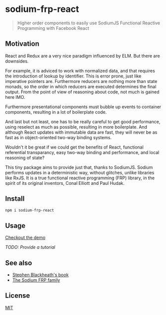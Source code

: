 # sodium-frp-react
> Higher order components to easily use SodiumJS Functional Reactive Programming with Facebook React

## Motivation
React and Redux are a very nice paradigm influenced by ELM. But there are downsides. 

For example, it is adviced to work with normalized data, and that requires the introduction of lookup by identifier. This is error prone, just like imperative pointers are. Furthermore reducers are nothing more than state monads, so the order in which reducers are executed determines the final output. From the point of view of reasoning about code, not much is gained here IMO.

Furthermore presentational components must bubble up events to container components, resulting in a lot of boilerplate code. 

And last but not least, one has to be really careful to get good performance, using reselect as much as possible, resulting in more boilerplate. And although React updates with immutable data are fast, they will never be as fast as in object-oriented two-way binding systems.

Wouldn't it be great if we could get the benefits of React, functional referential transparancy, easy two-way binding and performance, and local reasoning of state?

This tiny package aims to provide just that, thanks to SodiumJS. Sodium performs updates in a deterministic way, without glitches, unlike libraries like RxJS. It is a true functional reactive programming (FRP) library, in the spirit of its original inventors, Conal Elliott and Paul Hudak.


## Install

```bash
npm i sodium-frp-react
```


## Usage
[Checkout the demo](https://github.com/Ziriax/sodium-frp-react-demo)

*TODO: Provide a tutorial*


## See also
* [Stephen Blackheath's book](https://www.manning.com/books/functional-reactive-programming)
* [The Sodium FRP family](https://github.com/SodiumFRP)


## License
[MIT](http://vjpr.mit-license.org)
